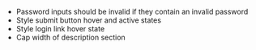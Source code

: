 - Password inputs should be invalid if they contain an invalid password
- Style submit button hover and active states
- Style login link hover state
- Cap width of description section
